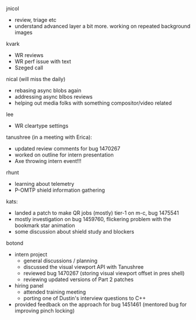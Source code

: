 jnicol
  * review, triage etc
  * understand advanced layer a bit more. working on repeated background images

kvark
  * WR reviews
  * WR perf issue with text
  * Szeged call

nical (will miss the daily)
  * rebasing async blobs again
  * addressing async blbos reviews
  * helping out media folks with something compositor/video related

lee
  * WR cleartype settings

tanushree (in a meeting with Erica):
  * updated review comments for bug 1470267
  * worked on outline for intern presentation 
  * Axe throwing intern event!!!

rhunt
  * learning about telemetry
  * P-OMTP shield information gathering

kats:
  * landed a patch to make QR jobs (mostly) tier-1 on m-c, bug 1475541
  * mostly investigation on bug 1459760, flickering problem with the bookmark star animation
  * some discussion about shield study and blockers

botond
  * intern project 
    * general discussions / planning 
    * discussed the visual viewport API with Tanushree 
    * reviewed bug 1470267 (storing visual viewport offset in pres shell) 
    * reviewing updated versions of Part 2 patches 
  * hiring panel 
    * attended training meeting 
    * porting one of Dustin's interview questions to C++ 
  * provided feedback on the approach for bug 1451461 (mentored bug for improving pinch locking)
